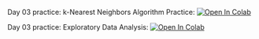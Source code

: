 Day 03 practice: k-Nearest Neighbors Algorithm Practice:
[![Open In Colab](https://colab.research.google.com/assets/colab-badge.svg)](https://colab.research.google.com/github/girafe-ai/madmo-basic/blob/madmo-basic-21-11/03_ml_intro_knn/day03_knn_practice.ipynb)

Day 03 practice: Exploratory Data Analysis:
[![Open In Colab](https://colab.research.google.com/assets/colab-badge.svg)](https://colab.research.google.com/github/girafe-ai/madmo-basic/blob/madmo-basic-21-11/03_ml_intro_knn/day03_eda.ipynb)
